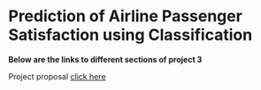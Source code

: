 # Prediction of Airline Passenger Satisfaction using Classification

**Below are the links to different sections of project 3**

Project proposal [click here](https://github.com/emanalshehrii/Airline_Passenger_Satisfaction_ClassificationModels/blob/main/propsal_AirlinePassengerSatisfaction.md)
